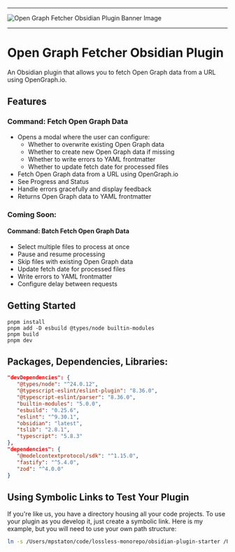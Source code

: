 ***
![Open Graph Fetcher Obsidian Plugin Banner Image](https://i.imgur.com/0v6sPkv.png)
***

# Open Graph Fetcher Obsidian Plugin

An Obsidian plugin that allows you to fetch Open Graph data from a URL using OpenGraph.io.

## Features

### Command: Fetch Open Graph Data

- Opens a modal where the user can configure:
    - Whether to overwrite existing Open Graph data
    - Whether to create new Open Graph data if missing
    - Whether to write errors to YAML frontmatter
    - Whether to update fetch date for processed files
- Fetch Open Graph data from a URL using OpenGraph.io
- See Progress and Status
- Handle errors gracefully and display feedback
- Returns Open Graph data to YAML frontmatter

### Coming Soon:

#### Command: Batch Fetch Open Graph Data

- Select multiple files to process at once
- Pause and resume processing
- Skip files with existing Open Graph data
- Update fetch date for processed files
- Write errors to YAML frontmatter
- Configure delay between requests

## Getting Started

```
pnpm install
pnpm add -D esbuild @types/node builtin-modules
pnpm build
pnpm dev
```

## Packages, Dependencies, Libraries:

```json
"devDependencies": {
   "@types/node": "^24.0.12",
   "@typescript-eslint/eslint-plugin": "8.36.0",
   "@typescript-eslint/parser": "8.36.0",
   "builtin-modules": "5.0.0",
   "esbuild": "0.25.6",
   "eslint": "^9.30.1",
   "obsidian": "latest",
   "tslib": "2.8.1",
   "typescript": "5.8.3"
},
"dependencies": {
   "@modelcontextprotocol/sdk": "^1.15.0",
   "fastify": "^5.4.0",
   "zod": "^4.0.0"
}
```

## Using Symbolic Links to Test Your Plugin

If you're like us, you have a directory housing all your code projects. To use your plugin as you develop it, just create a symbolic link. Here is my example, but you will need to use your own path structure:

```bash
ln -s /Users/mpstaton/code/lossless-monorepo/obsidian-plugin-starter /Users/mpstaton/content-md/lossless/.obsidian/plugins/
```
